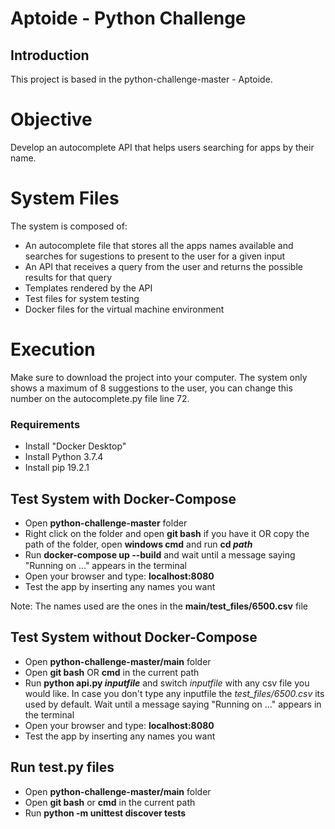 # Aptoide - Python Challenge

## Introduction

This project is based in the python-challenge-master - Aptoide.


# Objective

Develop an autocomplete API that helps users searching for apps by
their name.


# System Files

The system is composed of:
* An autocomplete file that stores all the apps names available and searches for sugestions to present to the user for a given input
* An API that receives a query from the user and returns the possible results for that query
* Templates rendered by the API
* Test files for system testing
* Docker files for the virtual machine environment


# Execution

Make sure to download the project into your computer.
The system only shows a maximum of 8 suggestions to the user, you can change this number on the autocomplete.py file line 72.


### Requirements

* Install "Docker Desktop"
* Install Python 3.7.4
* Install pip 19.2.1


## Test System with Docker-Compose

* Open **python-challenge-master** folder
* Right click on the folder and open **git bash** if you have it OR copy the path of the folder, open **windows cmd** and run **cd *path***
* Run **docker-compose up --build** and wait until a message saying "Running on ..." appears in the terminal
* Open your browser and type: **localhost:8080**
* Test the app by inserting any names you want

Note: The names used are the ones in the **main/test_files/6500.csv** file


## Test System without Docker-Compose

* Open **python-challenge-master/main** folder
* Open **git bash** OR **cmd** in the current path
* Run  **python api.py *inputfile*** and switch *inputfile* with any csv file you would like. In case you don't type any inputfile the *test_files/6500.csv* its used by default. Wait until a message saying "Running on ..." appears in the terminal
* Open your browser and type: **localhost:8080**
* Test the app by inserting any names you want


## Run test.py files

* Open **python-challenge-master/main** folder
* Open **git bash** or **cmd** in the current path
* Run **python -m unittest discover tests**
